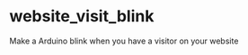 website_visit_blink
===================

Make a Arduino blink when you have a visitor on your website